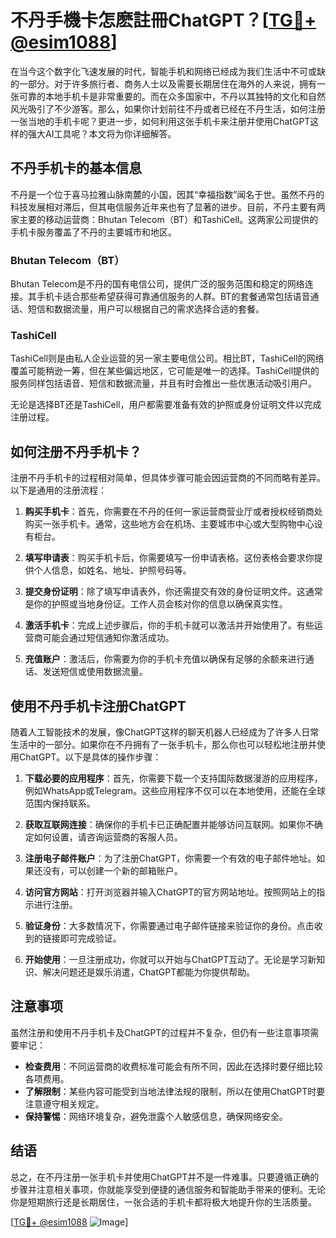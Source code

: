 # 不丹手機卡怎麽註冊ChatGPT？[[TG💪+ @esim1088](https://t.me/s/esim1088)]

在当今这个数字化飞速发展的时代，智能手机和网络已经成为我们生活中不可或缺的一部分。对于许多旅行者、商务人士以及需要长期居住在海外的人来说，拥有一张可靠的本地手机卡是非常重要的。而在众多国家中，不丹以其独特的文化和自然风光吸引了不少游客。那么，如果你计划前往不丹或者已经在不丹生活，如何注册一张当地的手机卡呢？更进一步，如何利用这张手机卡来注册并使用ChatGPT这样的强大AI工具呢？本文将为你详细解答。

## 不丹手机卡的基本信息

不丹是一个位于喜马拉雅山脉南麓的小国，因其“幸福指数”闻名于世。虽然不丹的科技发展相对滞后，但其电信服务近年来也有了显著的进步。目前，不丹主要有两家主要的移动运营商：Bhutan Telecom（BT）和TashiCell。这两家公司提供的手机卡服务覆盖了不丹的主要城市和地区。

### Bhutan Telecom（BT）

Bhutan Telecom是不丹的国有电信公司，提供广泛的服务范围和稳定的网络连接。其手机卡适合那些希望获得可靠通信服务的人群。BT的套餐通常包括语音通话、短信和数据流量，用户可以根据自己的需求选择合适的套餐。

### TashiCell

TashiCell则是由私人企业运营的另一家主要电信公司。相比BT，TashiCell的网络覆盖可能稍逊一筹，但在某些偏远地区，它可能是唯一的选择。TashiCell提供的服务同样包括语音、短信和数据流量，并且有时会推出一些优惠活动吸引用户。

无论是选择BT还是TashiCell，用户都需要准备有效的护照或身份证明文件以完成注册过程。

## 如何注册不丹手机卡？

注册不丹手机卡的过程相对简单，但具体步骤可能会因运营商的不同而略有差异。以下是通用的注册流程：

1. **购买手机卡**：首先，你需要在不丹的任何一家运营商营业厅或者授权经销商处购买一张手机卡。通常，这些地方会在机场、主要城市中心或大型购物中心设有柜台。

2. **填写申请表**：购买手机卡后，你需要填写一份申请表格。这份表格会要求你提供个人信息，如姓名、地址、护照号码等。

3. **提交身份证明**：除了填写申请表外，你还需提交有效的身份证明文件。这通常是你的护照或当地身份证。工作人员会核对你的信息以确保真实性。

4. **激活手机卡**：完成上述步骤后，你的手机卡就可以激活并开始使用了。有些运营商可能会通过短信通知你激活成功。

5. **充值账户**：激活后，你需要为你的手机卡充值以确保有足够的余额来进行通话、发送短信或使用数据流量。

## 使用不丹手机卡注册ChatGPT

随着人工智能技术的发展，像ChatGPT这样的聊天机器人已经成为了许多人日常生活中的一部分。如果你在不丹拥有了一张手机卡，那么你也可以轻松地注册并使用ChatGPT。以下是具体的操作步骤：

1. **下载必要的应用程序**：首先，你需要下载一个支持国际数据漫游的应用程序，例如WhatsApp或Telegram。这些应用程序不仅可以在本地使用，还能在全球范围内保持联系。

2. **获取互联网连接**：确保你的手机卡已正确配置并能够访问互联网。如果你不确定如何设置，请咨询运营商的客服人员。

3. **注册电子邮件账户**：为了注册ChatGPT，你需要一个有效的电子邮件地址。如果还没有，可以创建一个新的邮箱账户。

4. **访问官方网站**：打开浏览器并输入ChatGPT的官方网站地址。按照网站上的指示进行注册。

5. **验证身份**：大多数情况下，你需要通过电子邮件链接来验证你的身份。点击收到的链接即可完成验证。

6. **开始使用**：一旦注册成功，你就可以开始与ChatGPT互动了。无论是学习新知识、解决问题还是娱乐消遣，ChatGPT都能为你提供帮助。

## 注意事项

虽然注册和使用不丹手机卡及ChatGPT的过程并不复杂，但仍有一些注意事项需要牢记：

- **检查费用**：不同运营商的收费标准可能会有所不同，因此在选择时要仔细比较各项费用。
- **了解限制**：某些内容可能受到当地法律法规的限制，所以在使用ChatGPT时要注意遵守相关规定。
- **保持警惕**：网络环境复杂，避免泄露个人敏感信息，确保网络安全。

## 结语

总之，在不丹注册一张手机卡并使用ChatGPT并不是一件难事。只要遵循正确的步骤并注意相关事项，你就能享受到便捷的通信服务和智能助手带来的便利。无论你是短期旅行还是长期居住，一张合适的手机卡都将极大地提升你的生活质量。

[[TG💪+ @esim1088](https://t.me/s/esim1088) ![Image](https://i.postimg.cc/4NQfJmqS/Snipaste-2025-05-13-00-14-12.png)]